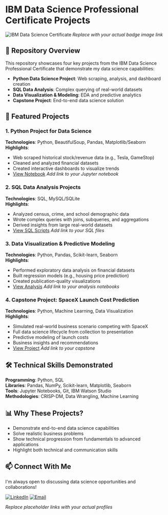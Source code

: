 # IBM Data Science Professional Certificate Projects

![IBM Data Science Certificate](https://your-badge-link-here.com) *Replace with your actual badge image link*

## 📌 Repository Overview

This repository showcases four key projects from the IBM Data Science Professional Certificate that demonstrate my data science capabilities:

- **Python Data Science Project**: Web scraping, analysis, and dashboard creation
- **SQL Data Analysis**: Complex querying of real-world datasets
- **Data Visualization & Modeling**: EDA and predictive analytics
- **Capstone Project**: End-to-end data science solution

## 🚀 Featured Projects

### 1. Python Project for Data Science
**Technologies**: Python, BeautifulSoup, Pandas, Matplotlib/Seaborn  
**Highlights**:
- Web scraped historical stock/revenue data (e.g., Tesla, GameStop)
- Cleaned and analyzed financial datasets
- Created interactive dashboards to visualize trends
- [View Notebook](#) *Add link to your Jupyter notebook*

### 2. SQL Data Analysis Projects
**Technologies**: SQL, MySQL/SQLite  
**Highlights**:
- Analyzed census, crime, and school demographic data
- Wrote complex queries with joins, subqueries, and aggregations
- Derived insights from large real-world datasets
- [View SQL Scripts](#) *Add link to your SQL files*

### 3. Data Visualization & Predictive Modeling
**Technologies**: Python, Pandas, Scikit-learn, Seaborn  
**Highlights**:
- Performed exploratory data analysis on financial datasets
- Built regression models (e.g., housing price prediction)
- Created publication-quality visualizations
- [View Analysis](#) *Add link to your analysis notebooks*

### 4. Capstone Project: SpaceX Launch Cost Prediction
**Technologies**: Python, Machine Learning, Data Visualization  
**Highlights**:
- Simulated real-world business scenario competing with SpaceX
- Full data science lifecycle from collection to presentation
- Predictive modeling of launch costs
- Business insights and recommendations
- [View Project](#) *Add link to your capstone*

## 🛠️ Technical Skills Demonstrated

**Programming**: Python, SQL  
**Libraries**: Pandas, NumPy, Scikit-learn, Matplotlib, Seaborn  
**Tools**: Jupyter Notebooks, Git, IBM Watson Studio  
**Methodologies**: CRISP-DM, Data Wrangling, Machine Learning  

## 📊 Why These Projects?

- Demonstrate end-to-end data science capabilities
- Solve realistic business problems
- Show technical progression from fundamentals to advanced applications
- Highlight both technical and communication skills

## 📫 Connect With Me

I'm always open to discussing data science opportunities and collaborations!

[![LinkedIn](https://img.shields.io/badge/LinkedIn-Connect-blue)](wwww.linkedin.com/in/arkevioushardwick)
[![Email](https://img.shields.io/badge/Email-Contact-red)](mailto:arkevioushardwick95@gmail.com)

*Replace placeholder links with your actual profiles*
